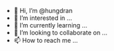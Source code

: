 - 👋 Hi, I’m @hungdran
- 👀 I’m interested in ...
- 🌱 I’m currently learning ...
- 💞️ I’m looking to collaborate on ...
- 📫 How to reach me ...

<!---
hungdran/hungdran is a ✨ special ✨ repository because its `README.md` (this file) appears on your GitHub profile.
You can click the Preview link to take a look at your changes.
--->
